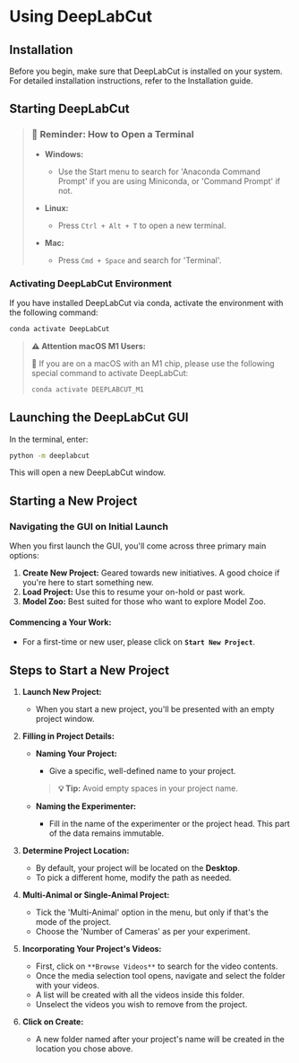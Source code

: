 # Using DeepLabCut

## Installation

Before you begin, make sure that DeepLabCut is installed on your system. For detailed installation instructions, refer to the Installation guide.

## Starting DeepLabCut
>### 🔔 Reminder: How to Open a Terminal
>
> - **Windows:** 
>   - Use the Start menu to search for 'Anaconda Command Prompt' if you are using Miniconda, or 'Command Prompt' if not.
>
> - **Linux:** 
>   - Press `Ctrl + Alt + T` to open a new terminal.
> 
> - **Mac:** 
>   - Press `Cmd + Space` and search for 'Terminal'.

### Activating DeepLabCut Environment

If you have installed DeepLabCut via conda, activate the environment with the following command:

```bash
conda activate DeepLabCut
```
>**⚠️ Attention macOS M1 Users:**
><br/>
>
>🍏 If you are on a macOS with an M1 chip, please use the following special command to activate DeepLabCut:
>```bash
>conda activate DEEPLABCUT_M1

## Launching the DeepLabCut GUI
In the terminal, enter:
```bash
python -m deeplabcut
```
This will open a new DeepLabCut window.

## Starting a New Project

### Navigating the GUI on Initial Launch

When you first launch the GUI, you'll come across three primary main options:

1. **Create New Project:** Geared towards new initiatives. A good choice if you're here to start something new.
2. **Load Project:** Use this to resume your on-hold or past work.
3. **Model Zoo:** Best suited for those who want to explore Model Zoo.

#### Commencing a Your Work:

- For a first-time or new user, please click on **`Start New Project`**.

## Steps to Start a New Project

1. **Launch New Project:**
   - When you start a new project, you'll be presented with an empty project window.

2. **Filling in Project Details:**
   - **Naming Your Project:**
     - Give a specific, well-defined name to your project.
      
      > **💡 Tip:** Avoid empty spaces in your project name.

   - **Naming the Experimenter:**
     - Fill in the name of the experimenter or the project head. This part of the data remains immutable.

3. **Determine Project Location:** 
   - By default, your project will be located on the **Desktop**.
   - To pick a different home, modify the path as needed.

4. **Multi-Animal or Single-Animal Project:**
   - Tick the 'Multi-Animal' option in the menu, but only if that's the mode of the project.
   - Choose the 'Number of Cameras' as per your experiment.

5. **Incorporating Your Project's Videos:**
   - First, click on `**Browse Videos**` to search for the video contents.
   - Once the media selection tool opens, navigate and select the folder with your videos.
   - A list will be created with all the videos inside this folder.
   - Unselect the videos you wish to remove from the project.
     
6. **Click on Create:**
   - A new folder named after your project's name will be created in the location you chose above. 
  




